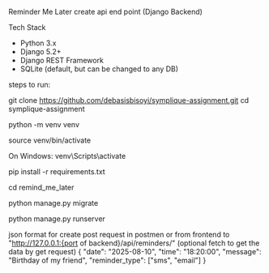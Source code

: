  Reminder Me Later create api end point (Django Backend)
 

 Tech Stack
 
- Python 3.x
- Django 5.2+
- Django REST Framework
- SQLite (default, but can be changed to any DB)
  

steps to run:

git clone https://github.com/debasisbisoyi/symplique-assignment.git
cd symplique-assignment

python -m venv venv

source venv/bin/activate  

On Windows: venv\Scripts\activate

pip install -r requirements.txt

cd remind_me_later

python manage.py migrate

python manage.py runserver


json format for create post request in postmen or from frontend to "http://127.0.0.1:{port of backend}/api/reminders/" (optional fetch to get the data by get request)
{
  "date": "2025-08-10",
  "time": "18:20:00",
  "message": "Birthday of my friend",
  "reminder_type": ["sms", "email"]
}


